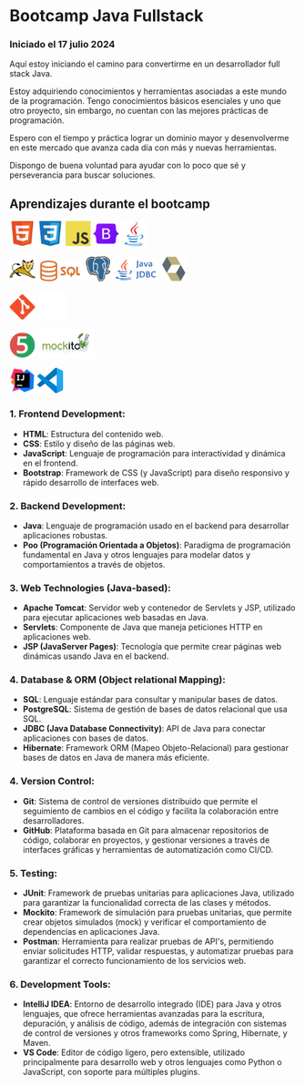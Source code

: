 # Bootcamp Java Fullstack

### Iniciado el 17 julio 2024

Aquí estoy iniciando el camino para convertirme en un desarrollador full stack Java.

Estoy adquiriendo conocimientos y herramientas asociadas a este mundo de la
programación. Tengo conocimientos básicos esenciales y uno que otro proyecto, sin embargo, no
cuentan con las mejores prácticas de programación.

Espero con el tiempo y práctica lograr un dominio mayor y desenvolverme en este mercado
que avanza cada día con más y nuevas herramientas.

Dispongo de buena voluntad para ayudar con lo poco que sé y perseverancia para buscar soluciones.

## Aprendizajes durante el bootcamp

<p>
  <img src="./assets/icons/HTML5.png" alt="HTML" width="45"/>
  <img src="./assets/icons/CSS3.png" alt="CSS" width="45"/> 
  <img src="./assets/icons/JavaScript.png" alt="JavaScript" width="45"/> 
  <img src="./assets/icons/Bootstrap.png" alt="Bootstrap" width="45"/> 
  <img src="./assets/icons/Java.png" alt="Java" width="45"/> 
</p>
<p>
  <img src="./assets/icons/Apache%20Tomcat.png" alt="TomCat" width="45"/> 
  <img src="./assets/icons/Sql_data_base_with_logo.png" alt="SQL" width="80"/> 
  <img src="./assets/icons/PostgresSQL.png" alt="PostgreSQL" width="45"/> 
  <img src="./assets/icons/jdbc.png" alt="JDBC" width="80"/> 
  <img src="./assets/icons/Hibernate.png" alt="Hibernate" width="45"/> 
</p>
<p>
  <img src="./assets/icons/Git.png" alt="Git" width="45"/>
  <img src="./assets/icons/github%20(1).png" alt="GitHub" width="50"/> 
<p>
  <img src="./assets/icons/JUnit.png" alt="JUnit5" width="45"/> 
  <img src="./assets/icons/mockito.png" alt="Mockito" width="100"/> 
</p>
<p>
  <img src="./assets/icons/IntelliJ%20IDEA.png" alt="Intellij IDEA" width="45"/> 
  <img src="./assets/icons/Visual%20Studio%20Code%20(VS%20Code).png" alt="Vs Code" width="45"/>
</p>


### 1. Frontend Development:

- **HTML**: Estructura del contenido web.
- **CSS**: Estilo y diseño de las páginas web.
- **JavaScript**: Lenguaje de programación para interactividad y dinámica en el frontend.
- **Bootstrap**: Framework de CSS (y JavaScript) para diseño responsivo y rápido desarrollo de interfaces web.

### 2. Backend Development:

- **Java**: Lenguaje de programación usado en el backend para desarrollar aplicaciones robustas.
- **Poo (Programación Orientada a Objetos)**: Paradigma de programación fundamental en Java y otros lenguajes para
  modelar datos y comportamientos a través de objetos.

### 3. Web Technologies (Java-based):

- **Apache Tomcat**: Servidor web y contenedor de Servlets y JSP, utilizado para ejecutar aplicaciones web basadas en Java.
- **Servlets**: Componente de Java que maneja peticiones HTTP en aplicaciones web.
- **JSP (JavaServer Pages)**: Tecnología que permite crear páginas web dinámicas usando Java en el backend.


### 4. Database & ORM (Object relational Mapping):

- **SQL**: Lenguaje estándar para consultar y manipular bases de datos.
- **PostgreSQL**: Sistema de gestión de bases de datos relacional que usa SQL.
- **JDBC (Java Database Connectivity)**: API de Java para conectar aplicaciones con bases de datos.
- **Hibernate**: Framework ORM (Mapeo Objeto-Relacional) para gestionar bases de datos en Java de manera más eficiente.

### 4. Version Control:

- **Git**: Sistema de control de versiones distribuido que permite el seguimiento de cambios en el código y facilita la colaboración entre desarrolladores. 
- **GitHub**: Plataforma basada en Git para almacenar repositorios de código, colaborar en proyectos, y gestionar versiones a través de interfaces gráficas y herramientas de automatización como CI/CD.

### 5. Testing:

- **JUnit**: Framework de pruebas unitarias para aplicaciones Java, utilizado para garantizar la funcionalidad correcta de las clases y métodos.
- **Mockito**: Framework de simulación para pruebas unitarias, que permite crear objetos simulados (mock) y verificar el comportamiento de dependencias en aplicaciones Java.
- **Postman**: Herramienta para realizar pruebas de API's, permitiendo enviar solicitudes HTTP, validar respuestas, y automatizar pruebas para garantizar el correcto funcionamiento de los servicios web.

### 6. Development Tools:
   
- **IntelliJ IDEA**: Entorno de desarrollo integrado (IDE) para Java y otros lenguajes, que ofrece herramientas avanzadas para la escritura, depuración, y análisis de código, además de integración con sistemas de control de versiones y otros frameworks como Spring, Hibernate, y Maven.
- **VS Code**: Editor de código ligero, pero extensible, utilizado principalmente para desarrollo web y otros lenguajes como Python o JavaScript, con soporte para múltiples plugins.